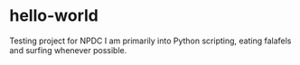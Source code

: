# hello-world
Testing project for NPDC
I am primarily into Python scripting, eating falafels and surfing whenever possible.
